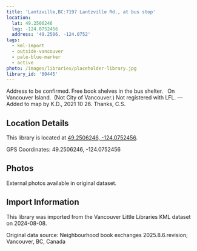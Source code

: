 ```yaml
---
title: 'Lantzville,BC:7197 Lantzville Rd., at bus stop'
location:
  lat: 49.2506246
  lng: -124.0752456
  address: '49.2506, -124.0752'
tags:
  - kml-import
  - outside-vancouver
  - pale-blue-marker
  - active
photo: /images/libraries/placeholder-library.jpg
library_id: '00445'
---
```

Address to be confirmed.
Free book shelves in the bus shelter.  
On Vancouver Island.  (Not City of Vancouver.)
Not registered with LFL.
—Added to map by K.D., 2021 10 26. Thanks, C.S.

## Location Details

This library is located at [49.2506246, -124.0752456](https://www.google.com/maps?q=49.2506246,-124.0752456).

GPS Coordinates: 49.2506246, -124.0752456

## Photos

External photos available in original dataset.

## Import Information

This library was imported from the Vancouver Little Libraries KML dataset on 2024-08-08.

Original data source: Neighbourhood book exchanges 2025.8.6.revision; Vancouver, BC, Canada
